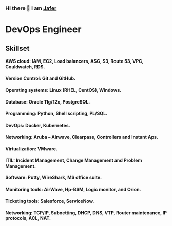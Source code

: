 ### Hi there 👋 I am [Jafer](https://www.instagram.com/jafer.in/)

<!--
**iamfaizaljafer/iamfaizaljafer** is a ✨ _special_ ✨ repository because its `README.md` (this file) appears on your GitHub profile.

Here are some ideas to get you started:

- 🔭 I’m currently working on ...
- 🌱 I’m currently learning ...
- 👯 I’m looking to collaborate on ...
- 🤔 I’m looking for help with ...
- 💬 Ask me about ...
- 📫 How to reach me: ...
- 😄 Pronouns: ...
- ⚡ Fun fact: ...
-->
# DevOps Engineer


## Skillset

#### AWS cloud: IAM, EC2, Load balancers, ASG, S3, Route 53, VPC, Couldwatch, RDS.

#### Version Control: Git and GitHub.

#### Operating systems: Linux (RHEL, CentOS), Windows.

#### Database: Oracle 11g/12c, PostgreSQL. 

#### Programming: Python, Shell scripting, PL/SQL.

#### DevOps: Docker, Kubernetes.

#### Networking: Aruba – Airwave, Clearpass, Controllers and Instant Aps.

#### Virtualization: VMware. 

#### ITIL: Incident Management, Change Management and Problem Management.

#### Software: Putty, WireShark, MS office suite.

#### Monitoring tools: AirWave, Hp-BSM, Logic monitor, and Orion.

#### Ticketing tools: Salesforce, ServiceNow.

#### Networking: TCP/IP, Subnetting, DHCP, DNS, VTP, Router maintenance, IP protocols, ACL, NAT.



